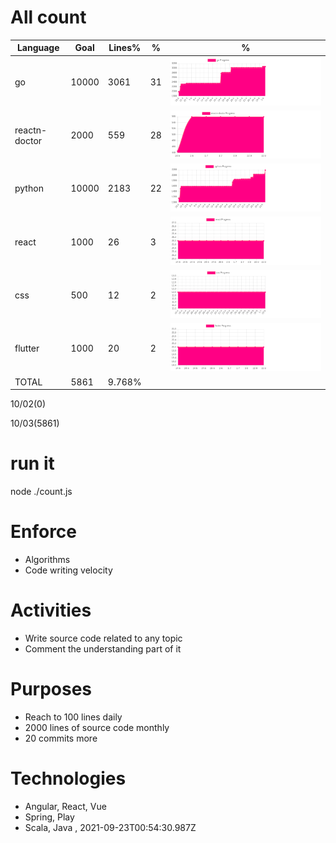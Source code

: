 # All count
|Language|Goal|Lines%|%|%|
|----------|-------|-------|--------|--------|
|go|10000|3061|31|![go](https://raw.githubusercontent.com/kapit4n/l-10000-dev/master/go.png)|structs, loops|
|reactn-doctor|2000|559|28|![reactn-doctor](https://raw.githubusercontent.com/kapit4n/l-10000-dev/master/reactn-doctor.png)|react-native,, hooks|
|python|10000|2183|22|![python](https://raw.githubusercontent.com/kapit4n/l-10000-dev/master/python.png)|collections, |
|react|1000|26|3|![react](https://raw.githubusercontent.com/kapit4n/l-10000-dev/master/react.png)|Testing, builds|
|css|500|12|2|![css](https://raw.githubusercontent.com/kapit4n/l-10000-dev/master/css.png)||
|flutter|1000|20|2|![flutter](https://raw.githubusercontent.com/kapit4n/l-10000-dev/master/flutter.png)||
|TOTAL|5861|9.768%|
10/02(0)

10/03(5861)


# run it
node ./count.js
    
# Enforce
* Algorithms
* Code writing velocity

# Activities
* Write source code related to any topic
* Comment the understanding part of it
    
# Purposes
* Reach to 100 lines daily
* 2000 lines of source code monthly
* 20 commits more

# Technologies
* Angular, React, Vue
* Spring, Play
* Scala, Java
, 2021-09-23T00:54:30.987Z
